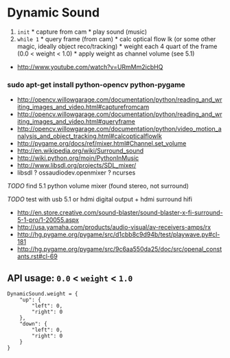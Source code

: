 Dynamic Sound
=============

  1. `init`
    * capture from cam
    * play sound (music)
  2. `while 1`
    * query frame (from cam)
    * calc optical flow lk (or some other magic, ideally object reco/tracking)
    * weight each 4 quart of the frame (0.0 < weight < 1.0)
    * apply weight as channel volume (see 5.1)

  * http://www.youtube.com/watch?v=URmMm2icbHQ

### sudo apt-get install python-opencv python-pygame

  * http://opencv.willowgarage.com/documentation/python/reading_and_writing_images_and_video.html#capturefromcam
  * http://opencv.willowgarage.com/documentation/python/reading_and_writing_images_and_video.html#queryframe
  * http://opencv.willowgarage.com/documentation/python/video_motion_analysis_and_object_tracking.html#calcopticalflowlk
  * http://pygame.org/docs/ref/mixer.html#Channel.set_volume
  * http://en.wikipedia.org/wiki/Surround_sound
  * http://wiki.python.org/moin/PythonInMusic
  * http://www.libsdl.org/projects/SDL_mixer/
  * libsdl ? ossaudiodev.openmixer ? ncurses

_TODO_ find 5.1 python volume mixer (found stereo, not surround)

_TODO_ test with usb 5.1 or hdmi digital output + hdmi surround hifi

  * http://en.store.creative.com/sound-blaster/sound-blaster-x-fi-surround-5-1-pro/1-20055.aspx
  * http://usa.yamaha.com/products/audio-visual/av-receivers-amps/rx
  * http://hg.pygame.org/pygame/src/d1cbb8c9d94b/test/playwave.py#cl-181
  * http://hg.pygame.org/pygame/src/9c6aa550da25/doc/src/openal_constants.rst#cl-69

## API usage: `0.0` < `weight` < `1.0`

    DynamicSound.weight = {
        "up": {
            "left": 0,
            "right": 0
        },
        "down": {
            "left": 0,
            "right": 0
        }
    }


